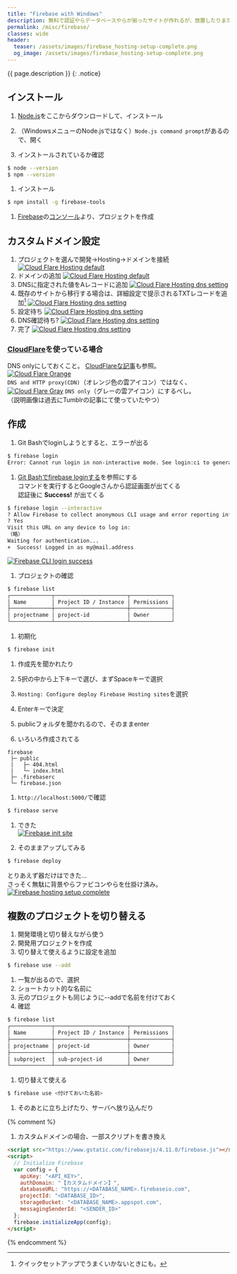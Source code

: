 ```yaml
---
title: "Firebase with Windows"
description: 無料で認証やらデータベースやらが揃ったサイトが作れるが、放置したりまた弄りだしたり。
permalink: /misc/firebase/
classes: wide
header:
  teaser: /assets/images/firebase_hosting-setup-complete.png
  og_image: /assets/images/firebase_hosting-setup-complete.png
---
```

{{ page.description }}
{: .notice}

## インストール

1. [Node.js](https://nodejs.org/ja/)をここからダウンロードして、インストール
1. （WindowsメニューのNode.jsではなく）`Node.js command prompt`があるので、開く

1. インストールされているか確認
```sh
$ node --version
$ npm --version
```

1. インストール
```sh
$ npm install -g firebase-tools
```

1. [Firebase](https://firebase.google.com/)の[コンソール](https://console.firebase.google.com/?hl=ja)より、プロジェクトを作成

## カスタムドメイン設定

1. プロジェクトを選んで開発→Hosting→ドメインを接続
[![Cloud Flare Hosting default](/assets/images/firebase_hosting-default.png)](/assets/images/firebase_hosting-default.png)
1. ドメインの追加
[![Cloud Flare Hosting default](/assets/images/firebase_hosting-domain-setting.png)](/assets/images/firebase_hosting-domain-setting.png)
1. DNSに指定された値をAレコードに追加
[![Cloud Flare Hosting dns setting](/assets/images/firebase_hosting-domain-dns-setting.png)](/assets/images/firebase_hosting-domain-dns-setting.png)  
1. 既存のサイトから移行する場合は、詳細設定で提示されるTXTレコードを追加[^add-txt]
[![Cloud Flare Hosting dns setting](/assets/images/firebase_hosting-domain-dns-setting-txt.png)](/assets/images/firebase_hosting-domain-dns-setting-txt.png)
1. 設定待ち
[![Cloud Flare Hosting dns setting](/assets/images/firebase_hosting-waiting.png)](/assets/images/firebase_hosting-waiting.png) 
1. DNS確認待ち?
[![Cloud Flare Hosting dns setting](/assets/images/firebase_hosting-pending.png)](/assets/images/firebase_hosting-pending.png) 
1. 完了
[![Cloud Flare Hosting dns setting](/assets/images/firebase_hosting-done.png)](/assets/images/firebase_hosting-done.png) 
  
[^add-txt]: クイックセットアップでうまくいかないときにも。

### [CloudFlare](https://www.cloudflare.com/)を使っている場合
  
DNS onlyにしておくこと。 [CloudFlareな記事](/misc/cloudflare/)も参照。  
[![Cloud Flare Orange](/assets/images/tumblr-cloudflare-orange.png)](/assets/images/tumblr-cloudflare-orange.png)  
`DNS and HTTP proxy(CDN)`（オレンジ色の雲アイコン）ではなく、    
[![Cloud Flare Gray](/assets/images/tumblr-cloudflare-gray.png)](/assets/images/tumblr-cloudflare-gray.png)
`DNS only`（グレーの雲アイコン）にするべし。  
（説明画像は過去にTumblrの記事にて使っていたやつ）

## 作成

1. Git Bashでloginしようとすると、エラーが出る
```sh
$ firebase login
Error: Cannot run login in non-interactive mode. See login:ci to generate a token for use in non-interactive environments.
```
1. [Git Bashでfirebase loginする](https://qiita.com/musatarosu/items/27eecf963ced917dc74f)を参照にする  
コマンドを実行するとGoogleさんから認証画面が出てくる  
認証後に **Success!** が出てくる
```sh
$ firebase login --interactive
? Allow Firebase to collect anonymous CLI usage and error reporting information
? Yes
Visit this URL on any device to log in:
（略）
Waiting for authentication...
+  Success! Logged in as my@mail.address
```
[![Firebase CLI login success](/assets/images/firebase_cli-login-success.png)](/assets/images/firebase_cli-login-success.png)
1. プロジェクトの確認
```sh
$ firebase list
┌─────────────┬───────────────────────┬─────────────┐
│ Name        │ Project ID / Instance │ Permissions │
├─────────────┼───────────────────────┼─────────────┤
│ projectname │ project-id            │ Owner       │
└─────────────┴───────────────────────┴─────────────┘
```
1. 初期化
```sh
$ firebase init
```

1. 作成先を聞かれたり
  1. 5択の中から上下キーで選び、まずSpaceキーで選択
  1. `Hosting: Configure deploy Firebase Hosting sites`を選択
  1. Enterキーで決定

1. publicフォルダを聞かれるので、そのままenter
1. いろいろ作成されてる
```
firebase
 ├─ public
 |   ├─ 404.html 
 |   └─ index.html
 ├─ .firebaserc
 └─ firebase.json
```
1. `http://localhost:5000/`で確認
```sh
$ firebase serve
```
1. できた  
[![Firebase init site](/assets/images/firebase_init-site.png)](/assets/images/firebase_init-site.png)

1. そのままアップしてみる
```sh
$ firebase deploy
```

とりあえず器だけはできた…  
さっそく無駄に背景やらファビコンやらを仕掛け済み。
[![Firebase hosting setup complete](/assets/images/firebase_hosting-setup-complete.png)](/assets/images/firebase_hosting-setup-complete.png)

## 複数のプロジェクトを切り替える

1. 開発環境と切り替えながら使う
1. 開発用プロジェクトを作成
1. 切り替えて使えるように設定を追加
```sh
$ firebase use --add
```
1. 一覧が出るので、選択
1. ショートカット的な名前に
1. 元のプロジェクトも同じように--addで名前を付けておく
1. 確認
```sh
$ firebase list
┌─────────────┬───────────────────────┬─────────────┐
│ Name        │ Project ID / Instance │ Permissions │
├─────────────┼───────────────────────┼─────────────┤
│ projectname │ project-id            │ Owner       │
├─────────────┼───────────────────────┼─────────────┤
│ subproject  │ sub-project-id        │ Owner       │
└─────────────┴───────────────────────┴─────────────┘
```
1. 切り替えて使える
```sh
$ firebase use <付けておいた名前>
```
1. そのあとに立ち上げたり、サーバへ放り込んだり

{% comment %}
1. カスタムドメインの場合、一部スクリプトを書き換え
```html
<script src="https://www.gstatic.com/firebasejs/4.11.0/firebase.js"></script>
<script>
  // Initialize Firebase
  var config = {
    apiKey: "<API_KEY>",
    authDomain: "【カスタムドメイン】",
    databaseURL: "https://<DATABASE_NAME>.firebaseio.com",
    projectId: "<DATABASE_ID>",
    storageBucket: "<DATABASE_NAME>.appspot.com",
    messagingSenderId: "<SENDER_ID>"
  };
  firebase.initializeApp(config);
</script>
```
{% endcomment %}
